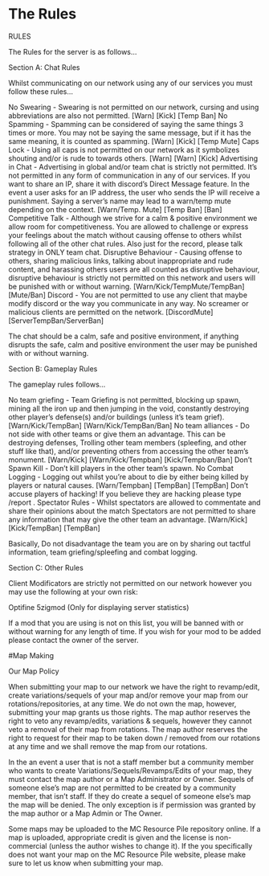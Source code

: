 # The Rules
RULES

The Rules for the server is as follows…

Section A: Chat Rules

Whilst communicating on our network using any of our services you must follow these rules…

No Swearing - Swearing is not permitted on our network, cursing and using abbreviations are also not permitted. [Warn] [Kick] [Temp Ban]
No Spamming - Spamming can be considered of saying the same things 3 times or more. You may not be saying the same message, but if it has the same meaning, it is counted as spamming. [Warn] [Kick] [Temp Mute]
Caps Lock - Using all caps is not permitted on our network as it symbolizes shouting and/or is rude to towards others. [Warn] [Warn] [Kick]
Advertising in Chat - Advertising in global and/or team chat is strictly not permitted. It’s not permitted in any form of communication in any of our services. If you want to share an IP, share it with discord’s Direct Message feature. In the event a user asks for an IP address, the user who sends the IP will receive a punishment. Saying a server’s name may lead to a warn/temp 
mute depending on the context. [Warn/Temp. Mute] [Temp Ban] [Ban] 
Competitive Talk - Although we strive for a calm & positive environment we allow room for competitiveness. You are allowed to challenge or express your feelings about the match without causing offense to others whilst following all of the other chat rules. Also just for the record, please talk strategy in ONLY team chat.
Disruptive Behaviour - Causing offense to others, sharing malicious links, talking about inappropriate and rude content, and harassing others users are all counted as disruptive behaviour, disruptive behaviour is strictly not permitted on this network and users will be punished with or without warning. [Warn/Kick/TempMute/TempBan] [Mute/Ban]
Discord - You are not permitted to use any client that maybe modify discord or the way you communicate in any way. No screamer or malicious clients are permitted on the network. [DiscordMute] [ServerTempBan/ServerBan]

The chat should be a calm, safe and positive environment, if anything disrupts the safe, calm and positive environment the user may be punished with or without warning.


Section B: Gameplay Rules

The gameplay rules follows…

No team griefing - Team Griefing is not permitted, blocking up spawn, mining all the iron up and then jumping in the void, constantly destroying other player’s defense(s) and/or buildings (unless it’s team grief). [Warn/Kick/TempBan] [Warn/Kick/TempBan/Ban]
No team alliances - Do not side with other teams or give them an advantage. This can be destroying defenses, Trolling other team members (spleefing, and other stuff like that), and/or preventing others from accessing the other team’s monument. [Warn/Kick] [Warn/Kick/Tempban] [Kick/Tempban/Ban]
Don’t Spawn Kill - Don’t kill players in the other team’s spawn.
No Combat Logging - Logging out whilst you’re about to die by either being killed by players or natural causes. [Warn/Tempban] [TempBan] [TempBan]
Don’t accuse players of hacking! If you believe they are hacking please type /report <username> <reason>. 
Spectator Rules - Whilst spectators are allowed to commentate and share their opinions about the match Spectators are not permitted to share any information that may give the other team an advantage. [Warn/Kick] [Kick/TempBan] [TempBan]

Basically, Do not disadvantage the team you are on by sharing out tactful information, team griefing/spleefing and combat logging.

Section C: Other Rules

Client Modificators are strictly not permitted on our network however you may use the following at your own risk:

Optifine
5zigmod (Only for displaying server statistics)

If a mod that you are using is not on this list, you will be banned with or without warning for any length of time. If you wish for your mod to be added please contact the owner of the server. 

#Map Making

Our Map Policy

When submitting your map to our network we have the right to revamp/edit, create variations/sequels of your map and/or remove your map from our rotations/repositories, at any time. We do not own the map, however, submitting your map grants us those rights. The map author reserves the right to veto any revamp/edits, variations & sequels, however they cannot veto a removal of their map from rotations. The map author reserves the right to request for their map to be taken down / removed from our rotations at any time and we shall remove the map from our rotations.

In the an event a user that is not a staff member but a community member who wants to create Variations/Sequels/Revamps/Edits of your map, they must contact the map author or a Map Administrator or Owner. Sequels of someone else’s map are not permitted to be created by a community member, that isn’t staff. If they do create a sequel of someone else’s map the map will be denied. The only exception is if permission was granted by the map author or a Map Admin or The Owner. 

Some maps may be uploaded to the MC Resource Pile repository online. If a map is uploaded, appropriate credit is given and the license is non-commercial (unless the author wishes to change it). If the you specifically does not want your map on the MC Resource Pile website, please make sure to let us know when submitting your map.

